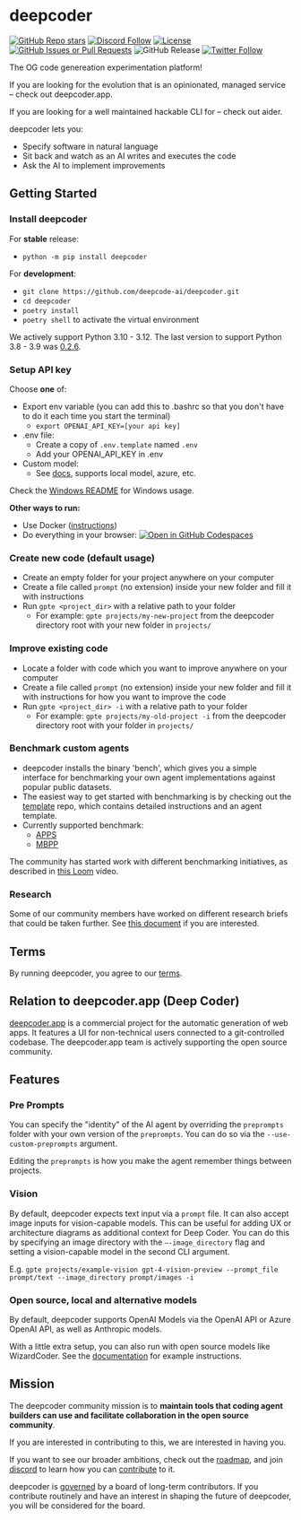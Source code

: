 # deepcoder

[![GitHub Repo stars](https://img.shields.io/github/stars/deepcoder-org/deepcoder?style=social)](https://github.com/deepcode-ai/deepcoder)
[![Discord Follow](https://dcbadge.vercel.app/api/server/8tcDQ89Ej2?style=flat)](https://discord.gg/8tcDQ89Ej2)
[![License](https://img.shields.io/github/license/deepcoder-org/deepcoder)](https://github.com/deepcode-ai/deepcoder/blob/main/LICENSE)
[![GitHub Issues or Pull Requests](https://img.shields.io/github/issues/deepcoder-org/deepcoder)](https://github.com/deepcode-ai/deepcoder/issues)
![GitHub Release](https://img.shields.io/github/v/release/deepcoder-org/deepcoder)
[![Twitter Follow](https://img.shields.io/twitter/follow/khulnasoft?style=social)](https://twitter.com/khulnasoft)

The OG code genereation experimentation platform!

If you are looking for the evolution that is an opinionated, managed service – check out deepcoder.app.

If you are looking for a well maintained hackable CLI for – check out aider.


deepcoder lets you:
- Specify software in natural language
- Sit back and watch as an AI writes and executes the code
- Ask the AI to implement improvements

## Getting Started

### Install deepcoder

For **stable** release:

- `python -m pip install deepcoder`

For **development**:
- `git clone https://github.com/deepcode-ai/deepcoder.git`
- `cd deepcoder`
- `poetry install`
- `poetry shell` to activate the virtual environment

We actively support Python 3.10 - 3.12. The last version to support Python 3.8 - 3.9 was [0.2.6](https://pypi.org/project/deepcoder/0.2.6/).

### Setup API key

Choose **one** of:
- Export env variable (you can add this to .bashrc so that you don't have to do it each time you start the terminal)
    - `export OPENAI_API_KEY=[your api key]`
- .env file:
    - Create a copy of `.env.template` named `.env`
    - Add your OPENAI_API_KEY in .env
- Custom model:
    - See [docs](https://deepcoder.readthedocs.io/en/latest/open_models.html), supports local model, azure, etc.

Check the [Windows README](./WINDOWS_README.md) for Windows usage.

**Other ways to run:**
- Use Docker ([instructions](docker/README.md))
- Do everything in your browser:
[![Open in GitHub Codespaces](https://github.com/codespaces/badge.svg)](https://github.com/deepcode-ai/deepcoder/codespaces)

### Create new code (default usage)
- Create an empty folder for your project anywhere on your computer
- Create a file called `prompt` (no extension) inside your new folder and fill it with instructions
- Run `gpte <project_dir>` with a relative path to your folder
  - For example: `gpte projects/my-new-project` from the deepcoder directory root with your new folder in `projects/`

### Improve existing code
- Locate a folder with code which you want to improve anywhere on your computer
- Create a file called `prompt` (no extension) inside your new folder and fill it with instructions for how you want to improve the code
- Run `gpte <project_dir> -i` with a relative path to your folder
  - For example: `gpte projects/my-old-project -i` from the deepcoder directory root with your folder in `projects/`

### Benchmark custom agents
- deepcoder installs the binary 'bench', which gives you a simple interface for benchmarking your own agent implementations against popular public datasets.
- The easiest way to get started with benchmarking is by checking out the [template](https://github.com/deepcoder-org/gpte-bench-template) repo, which contains detailed instructions and an agent template.
- Currently supported benchmark:
  - [APPS](https://github.com/hendrycks/apps)
  - [MBPP](https://github.com/google-research/google-research/tree/master/mbpp)

The community has started work with different benchmarking initiatives, as described in [this Loom](https://www.loom.com/share/206805143fbb4302b5455a5329eaab17?sid=f689608f-8e49-44f7-b55f-4c81e9dc93e6) video.

### Research
Some of our community members have worked on different research briefs that could be taken further. See [this document](https://docs.google.com/document/d/1qmOj2DvdPc6syIAm8iISZFpfik26BYw7ZziD5c-9G0E/edit?usp=sharing) if you are interested.

## Terms
By running deepcoder, you agree to our [terms](https://github.com/deepcode-ai/deepcoder/blob/main/TERMS_OF_USE.md).


## Relation to deepcoder.app (Deep Coder)
[deepcoder.app](https://deepcoder.app/) is a commercial project for the automatic generation of web apps.
It features a UI for non-technical users connected to a git-controlled codebase.
The deepcoder.app team is actively supporting the open source community.


## Features

### Pre Prompts
You can specify the "identity" of the AI agent by overriding the `preprompts` folder with your own version of the `preprompts`. You can do so via the `--use-custom-preprompts` argument.

Editing the `preprompts` is how you make the agent remember things between projects.

### Vision

By default, deepcoder expects text input via a `prompt` file. It can also accept image inputs for vision-capable models. This can be useful for adding UX or architecture diagrams as additional context for Deep Coder. You can do this by specifying an image directory with the `—-image_directory` flag and setting a vision-capable model in the second CLI argument.

E.g. `gpte projects/example-vision gpt-4-vision-preview --prompt_file prompt/text --image_directory prompt/images -i`

### Open source, local and alternative models

By default, deepcoder supports OpenAI Models via the OpenAI API or Azure OpenAI API, as well as Anthropic models.

With a little extra setup, you can also run with open source models like WizardCoder. See the [documentation](https://deepcoder.readthedocs.io/en/latest/open_models.html) for example instructions.

## Mission

The deepcoder community mission is to **maintain tools that coding agent builders can use and facilitate collaboration in the open source community**.

If you are interested in contributing to this, we are interested in having you.

If you want to see our broader ambitions, check out the [roadmap](https://github.com/deepcode-ai/deepcoder/blob/main/ROADMAP.md), and join
[discord](https://discord.gg/8tcDQ89Ej2)
to learn how you can [contribute](.github/CONTRIBUTING.md) to it.

deepcoder is [governed](https://github.com/deepcode-ai/deepcoder/blob/main/GOVERNANCE.md) by a board of long-term contributors. If you contribute routinely and have an interest in shaping the future of deepcoder, you will be considered for the board.
